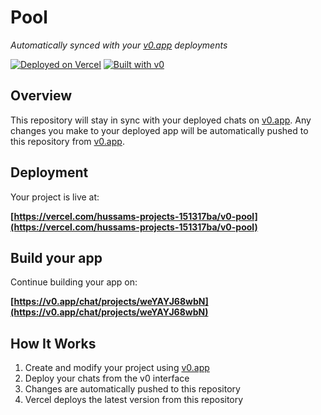 # Pool

*Automatically synced with your [v0.app](https://v0.app) deployments*

[![Deployed on Vercel](https://img.shields.io/badge/Deployed%20on-Vercel-black?style=for-the-badge&logo=vercel)](https://vercel.com/hussams-projects-151317ba/v0-pool)
[![Built with v0](https://img.shields.io/badge/Built%20with-v0.app-black?style=for-the-badge)](https://v0.app/chat/projects/weYAYJ68wbN)

## Overview

This repository will stay in sync with your deployed chats on [v0.app](https://v0.app).
Any changes you make to your deployed app will be automatically pushed to this repository from [v0.app](https://v0.app).

## Deployment

Your project is live at:

**[https://vercel.com/hussams-projects-151317ba/v0-pool](https://vercel.com/hussams-projects-151317ba/v0-pool)**

## Build your app

Continue building your app on:

**[https://v0.app/chat/projects/weYAYJ68wbN](https://v0.app/chat/projects/weYAYJ68wbN)**

## How It Works

1. Create and modify your project using [v0.app](https://v0.app)
2. Deploy your chats from the v0 interface
3. Changes are automatically pushed to this repository
4. Vercel deploys the latest version from this repository
